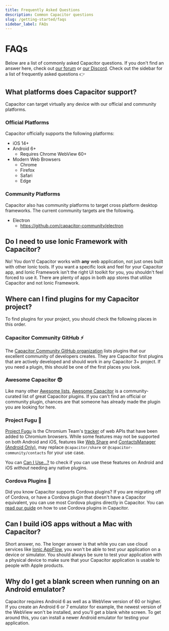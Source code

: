 ```yaml
---
title: Frequently Asked Questions
description: Common Capacitor questions
slug: /getting-started/faqs
sidebar_label: FAQs
---
```


# FAQs

Below are a list of commonly asked Capacitor questions. If you don't find an answer here, check out [our forum](https://forum.ionicframework.com) or [our Discord](https://ionic.link/discord). Check out the sidebar for a list of frequently asked questions 👉

## What platforms does Capacitor support?

Capacitor can target virtually any device with our official and community platforms.

### Official Platforms

Capacitor officially supports the following platforms:
- iOS 14+
- Android 6+
  - Requires Chrome WebView 60+
- Modern Web Browsers
  - Chrome
  - Firefox
  - Safari
  - Edge

### Community Platforms

Capacitor also has community platforms to target cross platform desktop frameworks. The current community targets are the following.
- Electron
  - https://github.com/capacitor-community/electron

## Do I need to use Ionic Framework with Capacitor?

No! You don't! Capacitor works with **any** web application, not just ones built with other Ionic tools. If you want a specific look and feel for your Capacitor app, and Ionic Framework isn't the right UI toolkit for you, you shouldn't feel forced to use it. There are plenty of apps in both app stores that utilize Capacitor and not Ionic Framework.

## Where can I find plugins for my Capacitor project?

To find plugins for your project, you should check the following places in this order.

### Capacitor Community GitHub ⚡

The [Capacitor Community GitHub organization](https://github.com/capacitor-community) lists plugins that our excellent community of developers creates. They are Capacitor first plugins that are actively developed and should work in any Capacitor 3+ project. If you need a plugin, this should be one of the first places you look.

### Awesome Capacitor 😎

Like many other [Awesome lists](https://github.com/sindresorhus/awesome), [Awesome Capacitor](https://github.com/riderx/awesome-capacitor) is a community-curated list of great Capacitor plugins. If you can't find an official or community plugin, chances are that someone has already made the plugin you are looking for here.

### Project Fugu 🐡

[Project Fugu](https://www.chromium.org/teams/web-capabilities-fugu/) is the Chromium Team's [tracker](https://fugu-tracker.web.app/#shipped) of web APIs that have been added to Chromium browsers. While some features may not be supported on both Android and iOS, features like [Web Share](https://developer.mozilla.org/en-US/docs/Web/API/Web_Share_API) and [ContactsManager (Android Only)](https://developer.mozilla.org/en-US/docs/Web/API/ContactsManager), may replace `@capacitor/share` or `@capacitor-community/contacts` for your use case.

You can [Can I Use...?](https://caniuse.com) to check if you can use these features on Android and iOS _without_ needing any native plugins.

### Cordova Plugins 🔌

Did you know Capacitor supports Cordova plugins? If you are migrating off of Cordova, or have a Cordova plugin that doesn't have a Capacitor equivalent, you can use most Cordova plugins directly in Capacitor. You can [read our guide](https://capacitorjs.com/docs/plugins/cordova) on how to use Cordova plugins in Capacitor.

## Can I build iOS apps without a Mac with Capacitor?

Short answer, no. The longer answer is that while you can use cloud services like [Ionic AppFlow](https://ionic.io/appflow), you won't be able to test your application on a device or simulator. You should always be sure to test your application with a physical device to make sure that your Capacitor application is usable to people with Apple products.

## Why do I get a blank screen when running on an Android emulator?

Capacitor requires Android 6 as well as a WebView version of 60 or higher. If you create an Android 6 or 7 emulator for example, the newest version of the WebView won't be installed, and you'll get a blank white screen. To get around this, you can install a newer Android emulator for testing your application.


